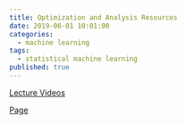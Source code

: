```yaml
---
title: Optimization and Analysis Resources
date: 2019-06-01 10:01:00
categories:
  - machine learning
tags:
  - statistical machine learning
published: true
---
```


[Lecture Videos](https://www.youtube.com/watch?v=zcMnu-3wkWo&list=PLTB9VQq8WiaCBK2XrtYn5t9uuPdsNm7YE)

[Page](http://www.stat.cmu.edu/~larry/=sml/)
